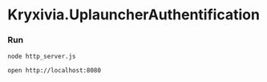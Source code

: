 # Kryxivia.UplauncherAuthentification

### Run

```
node http_server.js

open http://localhost:8080
```
